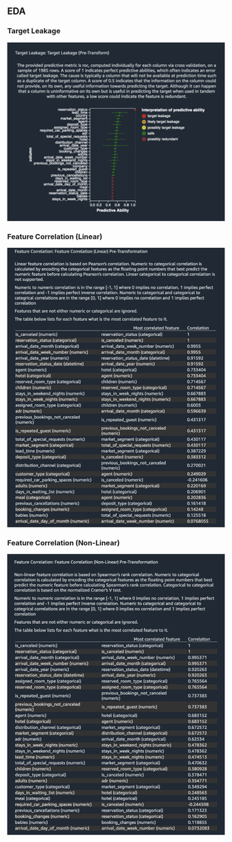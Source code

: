 ## EDA

### Target Leakage 
![target-leakage](.././img/target-leakage.png)

### Feature Correlation (Linear)
![lfc](.././img/linear-pre.png)


### Feature Correlation (Non-Linear)
![nlfc](.././img/non-linear-pre.png)


